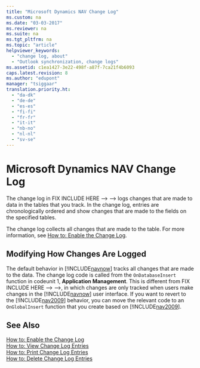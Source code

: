 ```yaml
---
title: "Microsoft Dynamics NAV Change Log"
ms.custom: na
ms.date: "03-03-2017"
ms.reviewer: na
ms.suite: na
ms.tgt_pltfrm: na
ms.topic: "article"
helpviewer_keywords: 
  - "change log, about"
  - "Outlook synchronization, change logs"
ms.assetid: c1ea1427-3e22-498f-a87f-7ca21f4b6093
caps.latest.revision: 8
ms.author: "edupont"
manager: "tsiggaar"
translation.priority.ht: 
  - "da-dk"
  - "de-de"
  - "es-es"
  - "fi-fi"
  - "fr-fr"
  - "it-it"
  - "nb-no"
  - "nl-nl"
  - "sv-se"
---
```

# Microsoft Dynamics NAV Change Log
The change log in FIX INCLUDE HERE<!--FIX INCLUDE HERE<!--FIX INCLUDE HERE<!--[!INCLUDE[navnow](../ApplicationDesign/includes/navnow_md.md)] --> --> --> logs changes that are made to data in the tables that you track. In the change log, entries are chronologically ordered and show changes that are made to the fields on the specified tables.  
  
 The change log collects all changes that are made to the table. For more information, see [How to: Enable the Change Log](../SetupAndAdministration/how-to-enable-the-change-log.md).  
  
## Modifying How Changes Are Logged  
 The default behavior in [!INCLUDE[navnow](../ApplicationDesign/includes/navnow_md.md)] tracks all changes that are made to the data. The change log code is called from the `OnDatabaseInsert` function in codeunit 1, **Application Management**. This is different from FIX INCLUDE HERE<!--FIX INCLUDE HERE<!--FIX INCLUDE HERE<!--[!INCLUDE[nav2009](../SetupAndAdministration/includes/nav2009_md.md)] --> --> -->, in which changes are only tracked when users make changes in the [!INCLUDE[navnow](../ApplicationDesign/includes/navnow_md.md)] user interface. If you want to revert to the [!INCLUDE[nav2009](../SetupAndAdministration/includes/nav2009_md.md)] behavior, you can move the relevant code to an `OnGlobalInsert` function that you create based on [!INCLUDE[nav2009](../SetupAndAdministration/includes/nav2009_md.md)].  
  
## See Also  
 [How to: Enable the Change Log](../SetupAndAdministration/how-to-enable-the-change-log.md)   
 [How to: View Change Log Entries](../SetupAndAdministration/how-to-view-change-log-entries.md)   
 [How to: Print Change Log Entries](../SetupAndAdministration/how-to-print-change-log-entries.md)   
 [How to: Delete Change Log Entries](../SetupAndAdministration/how-to-delete-change-log-entries.md)